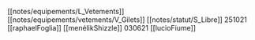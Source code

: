 [[notes/equipements/L_Vetements]] [[notes/equipements/vetements/V_Gilets]] [[notes/statut/S_Libre]]
251021 [[raphaelFoglia]]
[[menélikShizzle]]
030621 [[lucioFiume]]